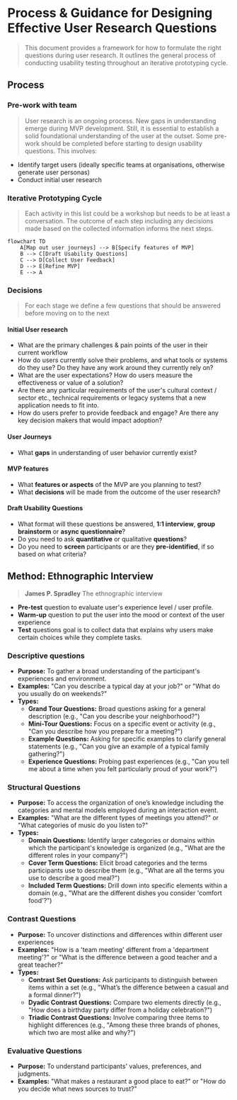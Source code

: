 # Process & Guidance for Designing Effective User Research Questions
 
> This document provides a framework for how to formulate the right questions during user research.
> It outlines the general process of conducting usability testing throughout an iterative prototyping cycle.

## Process

### Pre-work with team
> User research is an ongoing process.
> New gaps in understanding emerge during MVP development.
> Still, it is essential to establish a solid foundational understanding of the user at the outset.
Some pre-work should be completed before starting to design usability questions. This involves:
- Identify target users (ideally specific teams at organisations, otherwise generate user personas)
- Conduct initial user research

### Iterative Prototyping Cycle
> Each activity in this list could be a workshop but needs to be at least a conversation.
> The outcome of each step including any decisions made based on the collected information informs the next steps.

```mermaid
flowchart TD
    A[Map out user journeys] --> B[Specify features of MVP]
    B --> C[Draft Usability Questions]
    C --> D[Collect User Feedback]
    D --> E[Refine MVP]
    E --> A
```

### Decisions
> For each stage we define a few questions that should be answered before moving on to the next

#### Initial User research
- What are the primary challenges & pain points of the user in their current workflow 
- How do users currently solve their problems, and what tools or systems do they use? Do they have any work around they currently rely on?
- What are the user expectations? How do users measure the effectiveness or value of a solution?
- Are there any particular requirements of the user's cultural context / sector etc., technical requirements or legacy systems that a new application needs to fit into.
- How do users prefer to provide feedback and engage? Are there any key decision makers that would impact adoption?

#### User Journeys
- What **gaps** in understanding of user behavior currently exist?

#### MVP features
- What **features or aspects** of the MVP are you planning to test?
- What **decisions** will be made from the outcome of the user research?

#### Draft Usability Questions
- What format will these questions be answered, **1:1 interview**, **group brainstorm** or **async questionnaire**?
- Do you need to ask **quantitative** or qualitative **questions**?
- Do you need to **screen** participants or are they **pre-identified**, if so based on what criteria?

## Method: Ethnographic Interview
> **James P. Spradley** The ethnographic interview

- **Pre-test** question to evaluate user's experience level / user profile. 
- **Warm-up** question to put the user into the mood or context of the user experience
- **Test** questions goal is to collect data that explains why users make certain choices while they complete tasks.

### Descriptive questions
- **Purpose:** To gather a broad understanding of the participant's experiences and environment.
- **Examples:** "Can you describe a typical day at your job?" or "What do you usually do on weekends?"
- **Types:**
	- **Grand Tour Questions:** Broad questions asking for a general description (e.g., "Can you describe your neighborhood?")
	- **Mini-Tour Questions:** Focus on a specific event or activity (e.g., "Can you describe how you prepare for a meeting?")
	- **Example Questions:** Asking for specific examples to clarify general statements (e.g., "Can you give an example of a typical family gathering?")
	- **Experience Questions:** Probing past experiences (e.g., "Can you tell me about a time when you felt particularly proud of your work?")
### **Structural Questions**
- **Purpose:** To access the organization of one’s knowledge including the categories and mental models employed during an interaction event. 
- **Examples:** "What are the different types of meetings you attend?" or "What categories of music do you listen to?"
- **Types:**
    - **Domain Questions:** Identify larger categories or domains within which the participant's knowledge is organized (e.g., "What are the different roles in your company?")
    - **Cover Term Questions:** Elicit broad categories and the terms participants use to describe them (e.g., "What are all the terms you use to describe a good meal?")
    - **Included Term Questions:** Drill down into specific elements within a domain (e.g., "What are the different dishes you consider 'comfort food'?")
### **Contrast Questions**

- **Purpose:** To uncover distinctions and differences within different user experiences
- **Examples:** "How is a 'team meeting' different from a 'department meeting'?" or "What is the difference between a good teacher and a great teacher?"
- **Types:**
    - **Contrast Set Questions:** Ask participants to distinguish between items within a set (e.g., "What’s the difference between a casual and a formal dinner?")
    - **Dyadic Contrast Questions:** Compare two elements directly (e.g., "How does a birthday party differ from a holiday celebration?")
    - **Triadic Contrast Questions:** Involve comparing three items to highlight differences (e.g., "Among these three brands of phones, which two are most alike and why?")
### **Evaluative Questions**

- **Purpose:** To understand participants' values, preferences, and judgments.
- **Examples:** "What makes a restaurant a good place to eat?" or "How do you decide what news sources to trust?"


